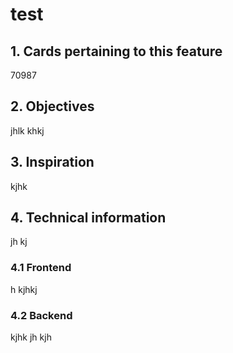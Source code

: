 test
=============

## 1. Cards pertaining to this feature
70987
## 2. Objectives
jhlk khkj
## 3. Inspiration
 kjhk
## 4. Technical information
jh kj
### 4.1 Frontend
h kjhkj
### 4.2 Backend
 kjhk jh kjh